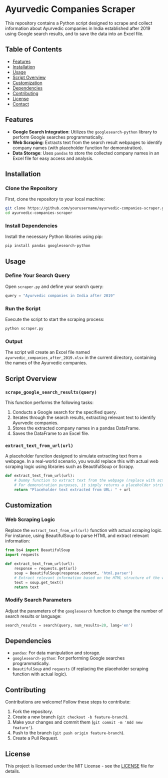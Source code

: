 

# Ayurvedic Companies Scraper

This repository contains a Python script designed to scrape and collect information about Ayurvedic companies in India established after 2019 using Google search results, and to save the data into an Excel file.

## Table of Contents

- [Features](#features)
- [Installation](#installation)
- [Usage](#usage)
- [Script Overview](#script-overview)
- [Customization](#customization)
- [Dependencies](#dependencies)
- [Contributing](#contributing)
- [License](#license)
- [Contact](#contact)

## Features

- **Google Search Integration**: Utilizes the `googlesearch-python` library to perform Google searches programmatically.
- **Web Scraping**: Extracts text from the search result webpages to identify company names (with placeholder function for demonstration).
- **Data Storage**: Uses `pandas` to store the collected company names in an Excel file for easy access and analysis.

## Installation

### Clone the Repository

First, clone the repository to your local machine:
```bash
git clone https://github.com/yourusername/ayurvedic-companies-scraper.git
cd ayurvedic-companies-scraper
```

### Install Dependencies

Install the necessary Python libraries using pip:
```bash
pip install pandas googlesearch-python
```

## Usage

### Define Your Search Query

Open `scraper.py` and define your search query:
```python
query = "Ayurvedic companies in India after 2019"
```

### Run the Script

Execute the script to start the scraping process:
```bash
python scraper.py
```

### Output

The script will create an Excel file named `ayurvedic_companies_after_2019.xlsx` in the current directory, containing the names of the Ayurvedic companies.

## Script Overview

### `scrape_google_search_results(query)`

This function performs the following tasks:
1. Conducts a Google search for the specified query.
2. Iterates through the search results, extracting relevant text to identify Ayurvedic companies.
3. Stores the extracted company names in a pandas DataFrame.
4. Saves the DataFrame to an Excel file.

### `extract_text_from_url(url)`

A placeholder function designed to simulate extracting text from a webpage. In a real-world scenario, you would replace this with actual web scraping logic using libraries such as BeautifulSoup or Scrapy.

```python
def extract_text_from_url(url):
    # Dummy function to extract text from the webpage (replace with actual scraping logic)
    # For demonstration purposes, it simply returns a placeholder string
    return "Placeholder text extracted from URL: " + url
```

## Customization

### Web Scraping Logic

Replace the `extract_text_from_url(url)` function with actual scraping logic. For instance, using BeautifulSoup to parse HTML and extract relevant information:

```python
from bs4 import BeautifulSoup
import requests

def extract_text_from_url(url):
    response = requests.get(url)
    soup = BeautifulSoup(response.content, 'html.parser')
    # Extract relevant information based on the HTML structure of the webpage
    text = soup.get_text()
    return text
```

### Modify Search Parameters

Adjust the parameters of the `googlesearch` function to change the number of search results or language:
```python
search_results = search(query, num_results=20, lang='en')
```

## Dependencies

- `pandas`: For data manipulation and storage.
- `googlesearch-python`: For performing Google searches programmatically.
- `BeautifulSoup` and `requests` (if replacing the placeholder scraping function with actual logic).

## Contributing

Contributions are welcome! Follow these steps to contribute:

1. Fork the repository.
2. Create a new branch (`git checkout -b feature-branch`).
3. Make your changes and commit them (`git commit -m 'Add new feature'`).
4. Push to the branch (`git push origin feature-branch`).
5. Create a Pull Request.

## License

This project is licensed under the MIT License - see the [LICENSE](LICENSE) file for details.


